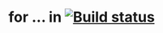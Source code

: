 # for ... in [![Build status](https://ci.appveyor.com/api/projects/status/k14919hrx3sry7rf?svg=true)](https://ci.appveyor.com/project/kos4/ajs-homeworks-advanced-for-in)

